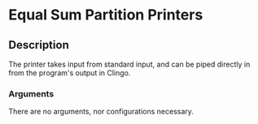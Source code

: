 # Equal Sum Partition Printers

## Description
The printer takes input from standard input, and can be piped directly in from the program's output in Clingo.

### Arguments
There are no arguments, nor configurations necessary.

